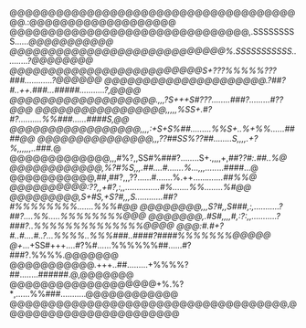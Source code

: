 @@@@@@@@@@@@@@@@@@@@@@@@@@@@@@@@@@@@@@@.:@@@@@@@@@@@@@@@@@@@
@@@@@@@@@@@@@@@@@@@@@@@@@@@@@@@,.SSSSSSSSS......*@@@@@@@@@@@
@@@@@@@@@@@@@@@@@@@@@@@@@@@@%.SSSSSSSSSSS..........?@@@@@@@@
@@@@@@@@@@@@@@@@@@@@@@@@@S+???%%%%%???###............?@@@@@@
@@@@@@@@@@@@@@@@@@@@@.?##?#..++.###...#####...........?,@@@@
@@@@@@@@@@@@@@@@@@@.,,,?S+++S#???........###?.........#??@@@
@@@@@@@@@@@@@@@@@,,,,,%SS+.#?#?..........%%###......####S,@@
@@@@@@@@@@@@@@@@@,,,,:+S+S%##.........%%S+..%+%%......####@@
@@@@@@@@@@@@@@@,,,??##SS%??##........S,,,,.+?%,,,,,,..###.*@
@@@@@@@@@@@@@,,,#%?,,SS#%###?........S+.,,,,+,##?*?#:.##..%@
@@@@@@@@@@@@,%?#%S,,,.##....#.......%...,,,.....*...####...@
@@@@@@@@@@@,##,##?,,,??......#.......%.++......*.......##%%@
@@@@@@@@@@:??,,+#?,:,,...............#%.......%%........%#@@
@@@@@@@@@,S+#S,+S?#,,,S............##?#%%%%%%%%.......%%%#@@
@@@@@@@@,,,S?#,,S###,:,...........?##?....%%.....%%%%%%%%@@@
@@@@@@@,.#*S#,,,,#,:?:,,...........?###?..%%%%%%%%%%%%%%@@@@
@@@:#.#+?#..#....#..?.*..%%%%..%%%###..####?####%%%%%%%@@@@@
@+*...+SS#+++....#?%#......%%%%%%##......#?###?.%%%%.@@@@@@@
@@@@@@@@@@@.+++..##.........+%%%%?##........######.@,@@@@@@@
@@@@@@@@@@@@@@@@@@@+%.%?*,......%%###...........@@@@@@@@@@@@
@@@@@@@@@@@@@@@@@@@@@@@@@@@@@@@@@@@@,@@@@@@@@@@@@@@@@@@@@@@@